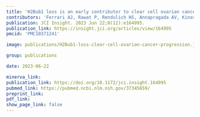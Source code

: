 ```yaml
---
title: 'H2Bub1 loss is an early contributor to clear cell ovarian cancer progression.'
contributors: 'Ferrari AJ, Rawat P, Rendulich HS, Annapragada AV, Kinose Y, Zhang X, Devins K, Budina A, Scharpf RB, Mitchell MA, Tanyi JL, Morgan MA, Schwartz LE, Soong TR, Velculescu VE, Drapkin R.'
publication: JCI Insight. 2023 Jun 22;8(12):e164995.
publication_link: https://insight.jci.org/articles/view/164995
pmcid: 'PMC10371241'

image: publications/H2Bub1-loss-clear-cell-ovarian-cancer-progression.jpg

group: publications

date: 2023-06-22

minerva_link:
publication_link: https://doi.org/10.1172/jci.insight.164995
pubmed_link: https://pubmed.ncbi.nlm.nih.gov/37345659/
preprint_link:
pdf_link:
show_page_link: false
---
```

